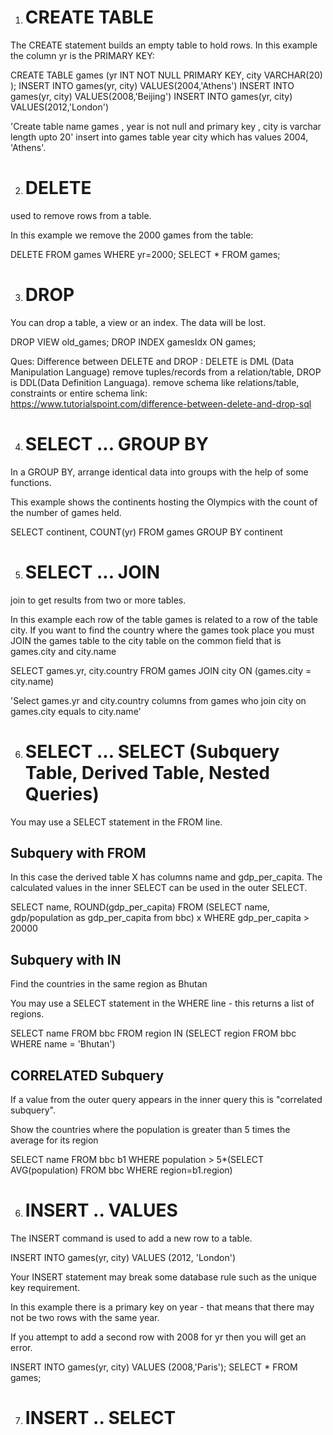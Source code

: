 1. # CREATE TABLE

The CREATE statement builds an empty table to hold rows. In this example the column yr is the PRIMARY KEY:

CREATE TABLE games
(yr INT NOT NULL PRIMARY KEY, 
city VARCHAR(20)
);
INSERT INTO games(yr, city) VALUES(2004,'Athens')
INSERT INTO games(yr, city) VALUES(2008,'Beijing')
INSERT INTO games(yr, city) VALUES(2012,'London')

'Create table name games
, year is not null and primary key
, city is varchar length upto 20'
insert into games table year city  which has values 2004, 'Athens'.

2. # DELETE

used to remove rows from a table. 

In this example we remove the 2000 games from the table:

DELETE FROM games WHERE yr=2000;
SELECT * FROM games;

3. # DROP

You can drop a table, a view or an index. The data will be lost.

DROP VIEW old_games;
DROP INDEX gamesIdx ON games;

Ques:  Difference between DELETE and DROP : DELETE is DML (Data Manipulation Language) remove tuples/records from a relation/table, 
DROP is DDL(Data Definition Languaga). remove schema like relations/table, constraints or entire schema
link: https://www.tutorialspoint.com/difference-between-delete-and-drop-sql

4. # SELECT ... GROUP BY

In a GROUP BY, arrange identical data into groups with the help of some functions.

This example shows the continents hosting the Olympics with the count of the number of games held.

SELECT continent, COUNT(yr) FROM games
    GROUP BY continent


5. # SELECT ... JOIN 

join to get results from two or more tables.

In this example each row of the table games is related to a row of the table city. If you want to find the country where the games took place you must JOIN the games table to the city table on the common field that is games.city and city.name


SELECT games.yr, city.country 
    FROM games JOIN city
        ON (games.city = city.name)


'Select games.yr and city.country columns from games who join city on games.city equals to city.name'

6. # SELECT ... SELECT (Subquery Table, Derived Table, Nested Queries)

You may use a SELECT statement in the FROM line.

## Subquery with FROM
In this case the derived table X has columns name and gdp_per_capita. The calculated values in the inner SELECT can be used in the outer SELECT.

SELECT name, ROUND(gdp_per_capita) 
    FROM 
        (SELECT name,
            gdp/population as gdp_per_capita
            from bbc) x
    WHERE gdp_per_capita > 20000

## Subquery with IN
Find the countries in the same region as Bhutan

You may use a SELECT statement in the WHERE line - this returns a list of regions.

SELECT name FROM bbc
    FROM region IN 
        (SELECT region FROM bbc
            WHERE name = 'Bhutan')

## CORRELATED Subquery
If a value from the outer query appears in the inner query this is "correlated subquery".

Show the countries where the population is greater than 5 times the average for its region

SELECT name FROM bbc b1 
    WHERE population > 
        5*(SELECT AVG(population) FROM bbc
            WHERE region=b1.region)

6. # INSERT .. VALUES
The  INSERT command is used to add a new row to a table. 

INSERT INTO games(yr, city) VALUES (2012, 'London')

Your INSERT statement may break some database rule such as the unique key requirement. 

In this example there is a primary key on year - that means that there may not be two rows with the same year. 

If you attempt to add a second row with 2008 for yr then you will get an error.

INSERT INTO games(yr, city)
VALUES (2008,'Paris');
SELECT * FROM games;

7. # INSERT .. SELECT 

